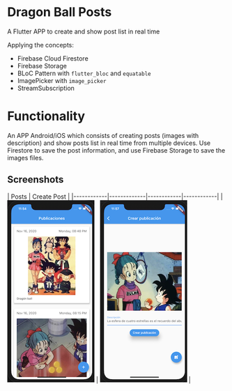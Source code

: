 # Dragon Ball Posts
A Flutter APP to create and show post list in real time

Applying the concepts:

* Firebase Cloud Firestore
* Firebase Storage
* BLoC Pattern with ```flutter_bloc``` and ```equatable```
* ImagePicker with ```image_picker```
* StreamSubscription

# Functionality
An APP Android/iOS which consists of creating posts (images with description) and show posts list in real time from multiple devices.
Use Firestore to save the post information, and use Firebase Storage to save the images files.


## Screenshots


|  Posts      |  Create Post      |
|------------|-------------|------------|------------|
| ![Portrait](documentation/posts-screen.png) |  ![Portrait](documentation/create-post-screen.png)  |
